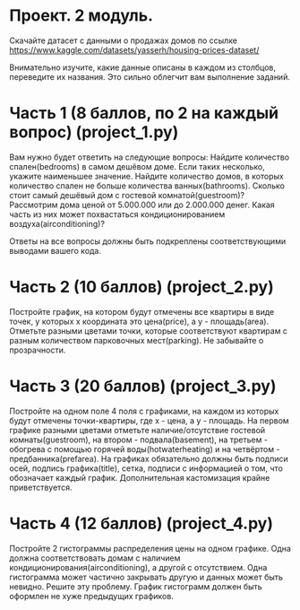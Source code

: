   # Проект. 2 модуль.

Скачайте датасет с данными о продажах домов по ссылке https://www.kaggle.com/datasets/yasserh/housing-prices-dataset/

Внимательно изучите, какие данные описаны в каждом из столбцов, переведите их названия. Это сильно облегчит вам выполнение заданий.


# Часть 1 (8 баллов, по 2 на каждый вопрос) (project_1.py)

Вам нужно будет ответить на следующие вопросы:
Найдите количество спален(bedrooms) в самом дешёвом доме. Если таких несколько, укажите наименьшее значение.
Найдите количество домов, в которых количество спален не больше количества ванных(bathrooms).
Сколько стоит самый дешёвый дом с гостевой комнатой(guestroom)?
Рассмотрим дома ценой от 5.000.000 или до 2.000.000 денег. Какая часть из них может похвастаться кондиционированием воздуха(airconditioning)?

Ответы на все вопросы должны быть подкреплены соответствующими 
выводами вашего кода.



# Часть 2 (10 баллов) (project_2.py)

Постройте график, на котором будут отмечены все квартиры в виде точек, у которых x координата это цена(price), а y - площадь(area). Отметьте разными цветами точки, которые соответствуют квартирам с разным количеством парковочных мест(parking). Не забывайте о прозрачности.



# Часть 3 (20 баллов) (project_3.py)

Постройте на одном поле 4 поля с графиками, на каждом из которых будут отмечены точки-квартиры, где x - цена, а y - площадь. На первом графике разными цветами отметьте наличие/отсутствие гостевой комнаты(guestroom), на втором - подвала(basement), на третьем - обогрева с помощью горячей воды(hotwaterheating) и на четвёртом - предбанника(prefarea). 
На графиках обязательно должны быть подписи осей, подпись графика(title), сетка, подписи с информацией о том, что обозначает каждый график. Дополнительная кастомизация крайне приветствуется.


# Часть 4 (12 баллов) (project_4.py)

Постройте 2 гистограммы распределения цены на одном графике. Одна должна соответствовать домам с наличием кондиционирования(airconditioning), а другой с отсутствием. Одна гистограмма может частично закрывать другую и данных может быть невидно. Решите эту проблему. График гистограмм должен быть оформлен не хуже предыдущих графиков.
